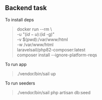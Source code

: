 ## Backend task

To install deps

> docker run --rm \   
-u "$(id -u):$(id -g)" \
-v $(pwd):/var/www/html \
-w /var/www/html \
laravelsail/php82-composer:latest \
composer install --ignore-platform-reqs

To run app

> ./vendor/bin/sail up

To run seeders

> ./vendor/bin/sail php artisan db:seed

